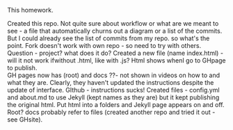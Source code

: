 This homework.

Created this repo.  Not quite sure about workflow or what are we meant to see - a file that automatically churns out a diagram or a list of the commits.
But I could already see the list of commits from my repo. so what's the point.
Fork doesn't work with own repo - so need to try with others.
Question - project? what does it do?
Created a new file (name index.html) - will it not work ifwithout .html, like with  .js?
Html shows whenI go to GHpage to publish.  
GH pages now has (root) and docs ??- not shown in videos on how to and what they are.
Clearly, they haven't updated the instructions despite the update of interface. GIthub - instructions sucks!
Created files - config.yml and about.md to use Jekyll (kept names as they are) but it kept publishing the original html.
Put html into a folders and Jekyll page appears on and off.  
Root?  docs probably refer to files (created another repo and tried it out - see GHsite).
